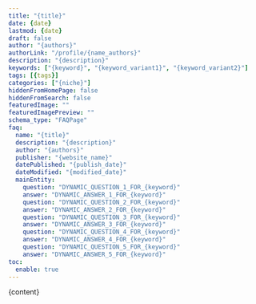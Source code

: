 ```yaml
---
title: "{title}"
date: {date}
lastmod: {date}
draft: false
author: "{authors}"
authorLink: "/profile/{name_authors}"
description: "{description}"
keywords: ["{keyword}", "{keyword_variant1}", "{keyword_variant2}"]
tags: [{tags}]
categories: ["{niche}"]
hiddenFromHomePage: false
hiddenFromSearch: false
featuredImage: ""
featuredImagePreview: ""
schema_type: "FAQPage"
faq:
  name: "{title}"
  description: "{description}"
  author: "{authors}"
  publisher: "{website_name}"
  datePublished: "{publish_date}"
  dateModified: "{modified_date}"
  mainEntity:
    question: "DYNAMIC_QUESTION_1_FOR_{keyword}"
    answer: "DYNAMIC_ANSWER_1_FOR_{keyword}"
    question: "DYNAMIC_QUESTION_2_FOR_{keyword}"
    answer: "DYNAMIC_ANSWER_2_FOR_{keyword}"
    question: "DYNAMIC_QUESTION_3_FOR_{keyword}"
    answer: "DYNAMIC_ANSWER_3_FOR_{keyword}"
    question: "DYNAMIC_QUESTION_4_FOR_{keyword}"
    answer: "DYNAMIC_ANSWER_4_FOR_{keyword}"
    question: "DYNAMIC_QUESTION_5_FOR_{keyword}"
    answer: "DYNAMIC_ANSWER_5_FOR_{keyword}"
toc:
  enable: true
---
```

        
{content}
